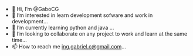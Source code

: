 - 👋 Hi, I’m @GaboCG
- 👀 I’m interested in learn development sofware and work in development...
- 🌱 I’m currently learning python and java ...
- 💞️ I’m looking to collaborate on any project to work and learn at the same time...
- 📫 How to reach me  ing.gabriel.c@gmail.com...

<!---
GaboCG/GaboCG is a ✨ special ✨ repository because its `README.md` (this file) appears on your GitHub profile.
You can click the Preview link to take a look at your changes.
--->
